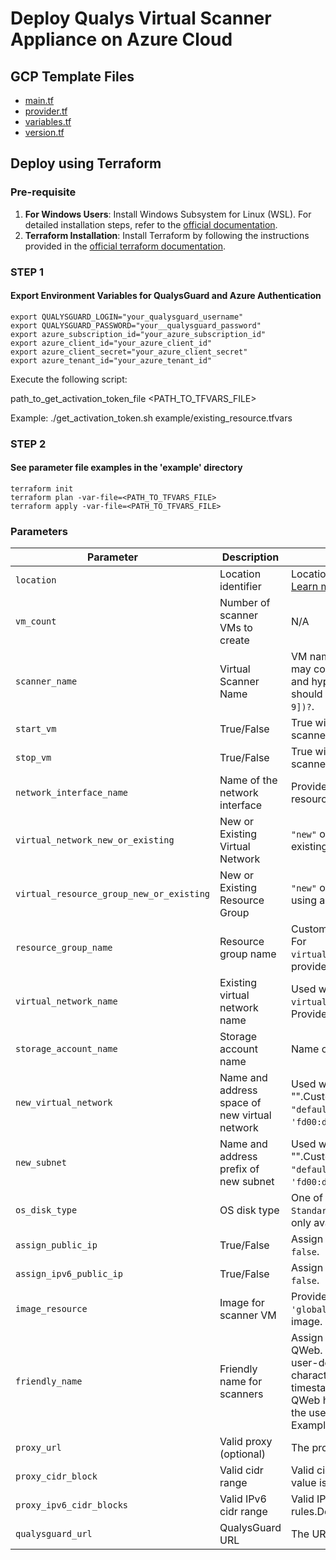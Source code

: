 # Deploy Qualys Virtual Scanner Appliance on Azure Cloud

## GCP Template Files

- [main.tf](./main.tf)
- [provider.tf](./provider.tf)
- [variables.tf](./variables.tf)
- [version.tf](./version.tf)

## Deploy using Terraform

### Pre-requisite

1. **For Windows Users**: Install Windows Subsystem for Linux (WSL). For detailed installation steps, refer to the [official documentation](https://learn.microsoft.com/en-us/windows/wsl/install).
2. **Terraform Installation**: Install Terraform by following the instructions provided in the [official terraform documentation](https://developer.hashicorp.com/terraform/install).

### STEP 1

#### Export Environment Variables for QualysGuard and Azure Authentication

```shell
export QUALYSGUARD_LOGIN="your_qualysguard_username"
export QUALYSGUARD_PASSWORD="your__qualysguard_password"
export azure_subscription_id="your_azure_subscription_id"
export azure_client_id="your_azure_client_id"
export azure_client_secret="your_azure_client_secret"
export azure_tenant_id="your_azure_tenant_id"
```

Execute the following script:

path_to_get_activation_token_file <PATH_TO_TFVARS_FILE>

Example:
./get_activation_token.sh example/existing_resource.tfvars

### STEP 2

#### See parameter file examples in the 'example' directory

```shell
terraform init 
terraform plan -var-file=<PATH_TO_TFVARS_FILE>
terraform apply -var-file=<PATH_TO_TFVARS_FILE>
```

### Parameters

| Parameter                             | Description                                           | Details |
| -------------------------------------- | ----------------------------------------------------- | ------- |
| `location`                             | Location identifier                                   | Location identifier for deployment (example: `eastus`). [Learn more](https://azure.microsoft.com/en-in/global-infrastructure/locations) |
| `vm_count`                             | Number of scanner VMs to create                       | N/A     |
| `scanner_name`                         | Virtual Scanner Name                                  | VM name on Azure can be 1-63 characters long and may contain alphanumerics, underscores, periods, and hyphens but cannot contain special characters. It should match the regex `^[a-z]([-a-z0-9]*[a-z0-9])?`. |
| `start_vm`                             | True/False                                            | True will execute an Azure CLI command to start the scanner VMs. |
| `stop_vm`                              | True/False                                            | True will execute an Azure CLI command to stop the scanner VMs. |
| `network_interface_name`               | Name of the network interface                         | Provide a custom name for the network interface resource for the scanner VM. |
| `virtual_network_new_or_existing`      | New or Existing Virtual Network                       | `"new"` or "" for a new Vnet, `"existing"` for using an existing Vnet. |
| `virtual_resource_group_new_or_existing`| New or Existing Resource Group                        | `"new"` or "" for a new resource group, `"existing"` for using an existing resource group. |
| `resource_group_name`                  | Resource group name                                   | Custom name for a new or existing resource group. For `virtual_resource_group_new_or_existing="existing"`, provide the existing resource group name. |
| `virtual_network_name`                 | Existing virtual network name                         | Used with `virtual_network_new_or_existing="existing"`. Provide the existing virtual network name. |
| `storage_account_name`                 | Storage account name                                  | Name of existing storage account. |
| `new_virtual_network`                  | Name and address space of new virtual network         | Used with virtual_network_new_or_existing="new" or "".Custom name and address space. Defaults to `"default_vnet"` and `'10.0.0.0/24'` for IPv4, `'fd00:db8:deca::/64'` for IPv6 if not provided. |
| `new_subnet`                           | Name and address prefix of new subnet                 |Used with virtual_network_new_or_existing="new" or "".Custom name and address prefix. Defaults to `"default_subnet"` and `'10.0.0.0/24'` for IPv4, `'fd00:db8:deca::/64'` for IPv6 if not provided. |
| `os_disk_type`                         | OS disk type                                          | One of the following: `Premium_LRS`, `StandardSSD_LRS`, `Standard_LRS`. Premium Disk is recommended but only available with selected VM sizes. [Learn more](https://docs.microsoft.com/en-us/azure/virtual-machines/windows/disks-types) |
| `assign_public_ip`                     | True/False                                            | Assign IPv4 public IP to scanner VMs. Default is `false`. |
| `assign_ipv6_public_ip`                | True/False                                            | Assign IPv6 public IP to scanner VMs. Default is `false`. |
| `image_resource`                       | Image for scanner VM                                  | Provide image URI stored locally or use `'global_marketplace'` for the latest marketplace image. |
| `friendly_name`                        | Friendly name for scanners                            | Assign a friendly name to each scanner created on QWeb. The friendly_name will be a combination of a user-defined name (up to 19 characters) and a 13-character string consisting of the current Unix timestamp and the VM's vm_count index. Since QWeb has a 32-character limit for the friendly_name, the user-defined portion can be up to 19 characters. Example: qvsa-1234567890-0 |
| `proxy_url`                                | Valid proxy (optional)                                | The proxy server address, if applicable. |
| `proxy_cidr_block`                      | Valid cidr range                                                                              |Valid cidr range for security/firewall rules.Default value is "0.0.0.0/0"                                                                                                                                                                                                                                                                    |
| `proxy_ipv6_cidr_blocks`                      | Valid IPv6 cidr range                                                                             |Valid IPv6 cidr range for security/firewall rules.Default value is "::/0"                                                                                                                                                                                                                                                                    |
| `qualysguard_url`                      | QualysGuard URL                                       | The URL for accessing QualysGuard. |
